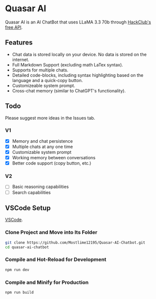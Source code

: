 # Quasar AI

Quasar AI is an AI ChatBot that uses LLaMA 3.3 70b through [HackClub's free API](https://ai.hackclub.com).

## Features

- Chat data is stored locally on your device. No data is stored on the internet.
- Full Markdown Support (excluding math LaTex syntax).
- Supports for multiple chats.
- Detailed code-blocks, including syntax highlighting based on the language and a quick-copy button.
- Customizeable system prompt.
- Cross-chat memory (similar to ChatGPT's functionality).

## Todo

Please suggest more ideas in the Issues tab.

### V1

- [x] Memory and chat persistence
- [x] Multiple chats at any one time
- [x] Customizable system prompt
- [x] Working memory between conversations
- [x] Better code support (copy button, etc.)

### V2

- [ ] Basic reasoning capabilities
- [ ] Search capabilities

## VSCode Setup

[VSCode](https://code.visualstudio.com/).

### Clone Project and Move into Its Folder

```sh
git clone https://github.com/Mostlime12195/Quasar-AI-Chatbot.git
cd quasar-ai-chatbot
```

### Compile and Hot-Reload for Development

```sh
npm run dev
```

### Compile and Minify for Production

```sh
npm run build
```
